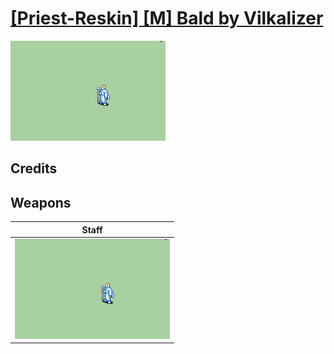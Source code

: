 # [\[Priest-Reskin\] \[M\] Bald by Vilkalizer](./)

<img src="./7.%20Staff/Staff_000.png" alt="[Priest-Reskin] [M] Bald by Vilkalizer standing" />

## Credits



## Weapons


|Staff |
|  :---: |
| <img alt="Staff animation" src="./7.%20Staff/Staff.gif" /> |
